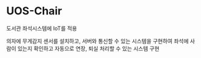 # UOS-Chair
도서관 좌석시스템에 IoT를 적용

의자에 무게감지 센서를 설치하고, 서버와 통신할 수 있는 시스템을 구현하여 좌석에 사람이 있는지 확인하고 자동으로 연장, 퇴실 처리할 수 있는 시스템 구현
